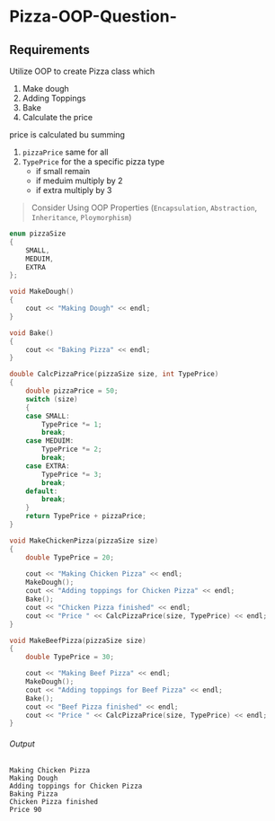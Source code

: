 # Pizza-OOP-Question-

## Requirements
Utilize OOP to create Pizza class which
1. Make dough
2. Adding Toppings
3. Bake
4. Calculate the price

price is calculated bu summing
1. `pizzaPrice` same for all
2.  `TypePrice` for the a specific pizza type
    - if small remain
    - if meduim multiply by 2
    - if extra multiply by 3
> Consider Using OOP Properties (`Encapsulation`, `Abstraction`, `Inheritance`, `Ploymorphism`)
```cpp
enum pizzaSize
{
    SMALL,
    MEDUIM,
    EXTRA
};

void MakeDough()
{
    cout << "Making Dough" << endl;
}

void Bake()
{
    cout << "Baking Pizza" << endl;
}

double CalcPizzaPrice(pizzaSize size, int TypePrice)
{
    double pizzaPrice = 50;
    switch (size)
    {
    case SMALL:
        TypePrice *= 1;
        break;
    case MEDUIM:
        TypePrice *= 2;
        break;
    case EXTRA:
        TypePrice *= 3;
        break;
    default:
        break;
    }
    return TypePrice + pizzaPrice;
}

void MakeChickenPizza(pizzaSize size)
{
    double TypePrice = 20;
    
    cout << "Making Chicken Pizza" << endl;
    MakeDough();
    cout << "Adding toppings for Chicken Pizza" << endl;
    Bake();
    cout << "Chicken Pizza finished" << endl;
    cout << "Price " << CalcPizzaPrice(size, TypePrice) << endl;
}

void MakeBeefPizza(pizzaSize size)
{
    double TypePrice = 30;

    cout << "Making Beef Pizza" << endl;
    MakeDough();
    cout << "Adding toppings for Beef Pizza" << endl;
    Bake();
    cout << "Beef Pizza finished" << endl;
    cout << "Price " << CalcPizzaPrice(size, TypePrice) << endl;
}
```
###### Output
```plaintext
Making Chicken Pizza
Making Dough
Adding toppings for Chicken Pizza
Baking Pizza
Chicken Pizza finished
Price 90
```
